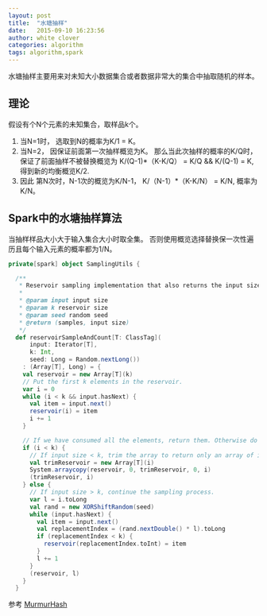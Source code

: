```yaml
---
layout: post
title:  "水塘抽样"
date:   2015-09-10 16:23:56
author: white clover
categories: algorithm
tags: algorithm,spark
---
```



水塘抽样主要用来对未知大小数据集合或者数据非常大的集合中抽取随机的样本。

## 理论

假设有个N个元素的未知集合，取样品k个。

1. 当N=1时， 选取到N的概率为K/1 = K。
2. 当N=2， 因保证前面第一次抽样概览为K。 那么当此次抽样的概率的K/Q时， 保证了前面抽样不被替换概览为 K/(Q-1)*（K-K/Q） = K/Q && K/(Q-1) = K,得到新的均衡概览K/2.
3. 因此 第N次时，N-1次的概览为K/N-1， K/（N-1）*（K-K/N） = K/N, 概率为K/N。


## Spark中的水塘抽样算法

当抽样样品大小大于输入集合大小时取全集。
否则使用概览选择替换保一次性遍历且每个输入元素的概率都为1/N。

```scala
private[spark] object SamplingUtils {

  /**
   * Reservoir sampling implementation that also returns the input size.
   *
   * @param input input size
   * @param k reservoir size
   * @param seed random seed
   * @return (samples, input size)
   */
  def reservoirSampleAndCount[T: ClassTag](
      input: Iterator[T],
      k: Int,
      seed: Long = Random.nextLong())
    : (Array[T], Long) = {
    val reservoir = new Array[T](k)
    // Put the first k elements in the reservoir.
    var i = 0
    while (i < k && input.hasNext) {
      val item = input.next()
      reservoir(i) = item
      i += 1
    }

    // If we have consumed all the elements, return them. Otherwise do the replacement.
    if (i < k) {
      // If input size < k, trim the array to return only an array of input size.
      val trimReservoir = new Array[T](i)
      System.arraycopy(reservoir, 0, trimReservoir, 0, i)
      (trimReservoir, i)
    } else {
      // If input size > k, continue the sampling process.
      var l = i.toLong
      val rand = new XORShiftRandom(seed)
      while (input.hasNext) {
        val item = input.next()
        val replacementIndex = (rand.nextDouble() * l).toLong
        if (replacementIndex < k) {
          reservoir(replacementIndex.toInt) = item
        }
        l += 1
      }
      (reservoir, l)
    }
  }
```

参考 [MurmurHash](https://en.wikipedia.org/wiki/MurmurHash)